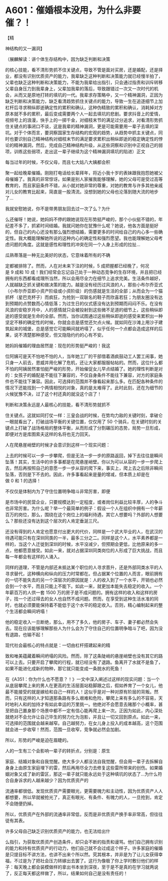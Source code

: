 # A601：催婚根本没用，为什么非要催？！

【精

神结构的又一漏洞】

（展麟解读：讲个体生存结构中，因为缺乏判断和决策

的核心技能，看不清形势抓不住关键点，导致不管是面对买房，还是婚配，还是择业，都没有识别优质资产的能力，我辈缺乏这种判断和决策能力就已经慢半拍了，父辈也缺乏这种判断和决策能力，不能为我辈给出指引，只会通过指责和训斥转移父辈自身压力到我辈身上，父辈加我辈的落后，导致跟错过一次又一次时代的机会，从而又是原地打转的填坑的一代。我辈求存策略中，又一个精神漏洞，正因为缺乏判断和决策能力，缺乏看清趋势抓住关键点的能力，导致一生在追逐细节上加杠杆后寻求稍纵即逝确定性的累积和确认，这种伪精致的累积和确认，消耗掉对方原本就不多的累积，最后变成需要两个人一起去填坑的悲剧。要求抖音上的爱情，视频号上的浪漫，快手上的一掷千金，对细枝末节的满足过分追求，对看清形势抓住关键点的事闭口不谈，这是我辈的精神漏洞，更是可能需要用一辈子去填的深坑。对于个体而言，要洞察国家生存结构的宏观的趋势，从趋势中抓主关键点，同时也要识别自己精神结构对细枝末节的满足要求累积出稍纵即逝的稳定确定性的悖论的精神漏洞，然后，完成自己精神结构升级，从这些洞察和识别中正视自己的弱项，训练这些弱项，走出这一辈子继续为这个精神漏洞填坑的陷进）正文

每当过年的时候，不仅父母，而且七大姑八大姨都会积

聚一起给晚辈催婚。刚刚打电话给长辈拜年，将近小我十岁的表妹跟我抱怨她被父母催婚了。我真的非常惊讶。如果是别人家摧我能够理解，她的父母可是受过高等教育的，而且家庭条件不错，从小就对她非常的尊重，对她的教育与许多其他亲戚对儿女的教育比起来，简直是一股清流。没想到她的父母也沦落到随大流的地步了…

我就安慰她说，你不是带男朋友回去过一次了么？为什

么还催呀！她说，她妈妈不停的跟她说现在形势挺严峻的，那个小伙挺不错的，年纪差不多了，抓紧时间结婚。我就问她你在犹豫什么呢？她说，他各方面是挺好的，但自己的内心还没有那么强烈想结婚，需要更多的时间给自己的内心多一些确定性。我大概能理解她所说的这种内心的确定性和强烈愿望。我也能理解她父母考虑问题的角度。这就是感性和理性的冲突在同一个人身上形成的拉扯…

瓜熟蒂落是一种无比美好的状态，它意味着所有的不确

定都被排除了。然而，人在对未来下注的时候，5 成把握都已经晚了，何况是 9 成和 10 成！我们经常会忘记自己处于一种动态竞争的生存环境，并且把已经拥有的东西都看成理所当然，所以会用尽全力在细节上追求完美。生活条件越好，人就越缺乏抓关键和做决策的能力。越是没有经历过风浪的人，那些小布尔乔亚式（小布尔乔亚即小资产阶级或小资阶级）的伤感就是生活的全部；从而会为一个猫抓杯（星巴克杯子）而疯狂，为抢到一双联名的鞋子而欣喜若狂；为朋友圈没有达到预期的点赞数而心情低落；为过生日的仪式感没有达到预期而闷闷不乐。在没有风浪的安稳岁月中，人的感情就只会被投射到这些微不足道的细节上，这些稍纵即逝的感受就是生命的全部。然而，当你试图通过这些稍纵即逝的感受来累积出一种坚定不移的确定性的时候，你就会总是感觉还欠点火候。就如同在沙滩上用沙子建筑起来的城堡，总是感觉它可能瞬间就坍塌了，似乎任何一个点都会造成这样的后果，说不清楚那种感受，但又隐隐约约的心有不安。

她妈妈催婚的理由居然是：现在的形势挺严峻的！我这

位阿姨可是天不怕地不怕的人，当年她工厂的干部借着酒疯鼓动工人罢工闹事，她只身一人前去，恩威并用化解了危机，还让大家都服服帖帖的。然而，这位什么都不怕的阿姨居然害怕挺严峻的形势，开始催促女儿早点结婚了。她的理性判断是对的：女孩子的婚配是不能往下兼容的，不仅自身条件不能往下兼容，对方的家庭条件也不能往下兼容。因此，可选择的范围并不像看起来那么多。在匹配各种条件的情况下还能找到一个两情相悦的对象，真的是太难得了。此时此刻，还在为细节的火候犹豫不决，过了这个村还真的就没这个店了！

判断和决策永远是人最核心的技能，看不清形势就抓不

住关键点。这就如同打仗一样：三皇会战的时候，在势均力敌的关键时刻，拿破仑一眼就看出了，打破战场平衡的关键位置，仅仅用了 50 个骑兵，在关键时刻的关键点上打破了战场格局的整体平衡，从而形成了分割碾压的态势，局势一旦形成，即便对方是库图索夫这样的名将也无力回天。

人在爬悬崖峭壁的时候才会意识到这样一个现实问题：

上去的时候可以一步一步攀爬，但是无法一步一步的原路返回，掉下去往往是瞬间坠落！其实，生活中的许多事都是在爬悬崖峭壁。你以为可以从容的一步一步爬上去，然后再按照自己的意愿一步一步从容的爬下来，事实上，爬上去之后除非瞬间坠落，否则是下不去的。因此，许多事看起来是量的增减，但本质上却是在做 0 和 1 的选择！

不仅仅是体制内为了守住位置明争暗斗非常厉害，即便

是市场中的民营企业，只要规模达到一定程度，或者岗位利益比较丰厚，人的争斗也非常厉害。为什么呢？举一个最简单的例子：假设一个人在组织中拥有一个年薪百万的岗位，那么，围绕在这个岗位上的福利待遇，其它人想要吗？外部的人想要么？那些还没有达到这个层次的人肯定垂涎三尺。

还没有得到的人肯定也愿意付出更大的代价，同样是一个武大毕业的人，在武汉的待遇可能只有在深圳同类的一半，最多三分之二。同样是这个人，水平素养都是一样的，当这个人迁徙到深圳的时候，水平没减少，但预期会更低，比他原来的多一点，他都愿意接受。如此一来，就对占据深圳同类岗位的人形成了巨大挑战，而且每一年都会有这样的人涌入。

同样的道理，不管是内部还未抵达某个职位的人寻求晋升，还是外部同类水平的人寻求替代，这种横向和纵向的压力时常都在。但占据某个位置的人而言，眼前拥有的一切不能失去的另一个深层次的原因就是：人的收入到了一个水平，开销也必然会到一个水平，而且只能上不能下。如此一来，就更加本能失去稳定的收入。一个年薪百万的人供一套 1500 万的房子是不成问题的。拥有这样的收入和这样的房子，找一个还过得去的女人也自然不成问题。然而，在享受到这种生活水准的同时，也就必须要能保持着不能低于这个水平的稳定收入。否则，精心编制起来的整个生活都会瞬间坍塌！

他的稳定收入一旦断绝，那么，用不了多久，他的房子、车子、妻子都必然会失去。现在应该能够理解那些人为什么会为了守住自己的位置明争暗斗了吧，因为没有退路，也输不起！

现代社会最核心的特点就是：一切由杠杆搭建起来的精

致和唯美蕴藏着瞬间坍塌的风险。然而，除了这条陡峭的悬崖峭壁也没有其它的路可以上去。只要开启了攀爬的行程，就已经没有了退路。鱼离开了水就不是鱼了，如果不能进化成新的物种，那它就只能变成一条脱水的死鱼！

在《A351：你为什么也不愿意？！》一文中深入阐述过这样的现实问题：当一个从底层攀爬上来的男人在更高的生活层面站稳脚跟之后，假如养育了一个女儿，他最不能接受的就是嫁给和自己一样的人！这似乎是对一种对原有阶层的背叛。然而，只有这样的人才知道那条路有多么艰难和危险，攀爬上来有多么的不容易，天时地利人和的加持才有如此幸运的万里挑一。他绝对不会愿意去赌那个小概率，甚至把自己置身那个场景中都不一定有信心能再爬上来一次。正因为如此，内心深处就绝对不会允许让自己毕生的努力化为泡影，并且让一切又回到原点。如此一来，可选择的范围就会越来越窄。自己越努力，在女儿身上投入的成本越高，这个范围就会进一步收窄！然而，范围一旦收窄，竞争就必然会加剧。

所以，形势的严峻是迫在眉睫的。

人的一生有三个会影响一辈子的转折点，分别是：原生

家庭、结婚对象和自我觉醒。绝大多少人都没法自我觉醒，但会用一辈子去拆解自身身上由原生家庭埋下的雷，然后再用尽全力去修复这些雷所带来的创伤。如果婚姻对象又成了新的雷区，那这一辈子就只能永远处于这种填坑的状态了…为什么符合自身诉求的人越来越少？因为优质资产的

流通率都很低。发现优质资产需要眼光，更需要魄力和主动性，因为优质资产人人都想要，所以早就被抢光了，真正有眼光、有条件、有魄力的人，一旦抢到，肯定不会随便扔掉。

所以，优质资产在外部的流通率非常低，反而是非优质资产换手率非常高，但往往徒有其表。

许多父母自己缺乏识别优质资产的能力，也无法给出什

么指引，为获取优质资产创造条件，却只会不断的指责和谩骂。他们自己拥有识别的能力和持有优质资产的行动力，他们自己就不会过成这个样子。许多家庭的催婚是只提目标不讲方法，也讲不出来个所以然。究其根本，并非是为了让儿女获得幸福，不过是为了把社会压力转嫁出去罢了。这行为像极了你上学时敷衍他们的样子：每天晚上都会装模做样的拿出书本坐到深夜，至于是不是真的在学习就两说了，反正每天都这样做了，所以，结果如何自己是没有责任的！